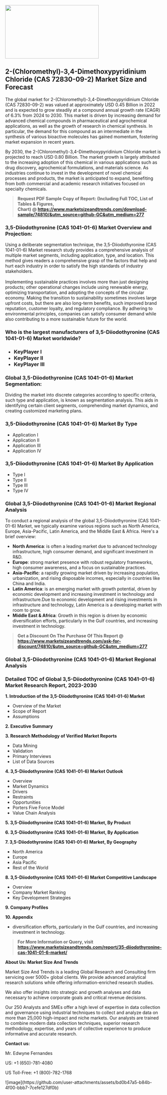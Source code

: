 <p><img class="alignnone size-medium wp-image-20088" src="https://ffe5etoiles.com/wp-content/uploads/2024/12/MST1-300x171.png" alt="" width="300" height="171" /></p><h2>2-(Chloromethyl)-3,4-Dimethoxypyridinium Chloride (CAS 72830-09-2) Market Size and Forecast</h2><p>The global market for 2-(Chloromethyl)-3,4-Dimethoxypyridinium Chloride (CAS 72830-09-2) was valued at approximately USD 0.45 Billion in 2022 and is expected to grow steadily at a compound annual growth rate (CAGR) of 6.3% from 2024 to 2030. This market is driven by increasing demand for advanced chemical compounds in pharmaceutical and agrochemical applications, as well as the growth of research in chemical synthesis. In particular, the demand for this compound as an intermediate in the synthesis of various bioactive molecules has gained momentum, fostering market expansion in recent years.</p><p>By 2030, the 2-(Chloromethyl)-3,4-Dimethoxypyridinium Chloride market is projected to reach USD 0.80 Billion. The market growth is largely attributed to the increasing adoption of this chemical in various applications such as drug discovery, agrochemical formulations, and materials science. As industries continue to invest in the development of novel chemical processes and products, the market is anticipated to expand, benefiting from both commercial and academic research initiatives focused on specialty chemicals.</p></p><blockquote id="" class=""><strong>Request PDF Sample Copy of Report: (Including Full TOC, List of Tables &amp; Figures, Chart)&nbsp;@&nbsp;<strong><a href="https://www.marketsizeandtrends.com/download-sample/74810/&utm_source=github-GC&utm_medium=277" target="_blank">https://www.marketsizeandtrends.com/download-sample/74810/&utm_source=github-GC&utm_medium=277</a></strong></strong></blockquote><h3 id="" class="">3,5-Diiodothyronine (CAS 1041-01-6) Market&nbsp;Overview and Projection:</h3><p id="" class="">Using a deliberate segmentation technique, the 3,5-Diiodothyronine (CAS 1041-01-6) Market research study provides a comprehensive analysis of multiple market segments, including application, type, and location. This method gives readers a comprehensive grasp of the factors that help and hurt each industry in order to satisfy the high standards of industry stakeholders. <br /> <br />Implementing sustainable practices involves more than just designing products; other operational changes include using renewable energy, optimizing transportation, and adopting the concepts of the circular economy. Making the transition to sustainability sometimes involves large upfront costs, but there are also long-term benefits, such improved brand reputation, customer loyalty, and regulatory compliance. By adhering to environmental principles, companies can satisfy consumer demand while also contributing to a more sustainable future for the world.</p><h3 id="" class="">Who is the largest manufacturers of&nbsp;3,5-Diiodothyronine (CAS 1041-01-6) Market worldwide?</h3><h3 class=""><p><ul><li>KeyPlayer I </li><li> KeyPlayer II </li><li> KeyPlayer III</li></ul></p></h3><h3 id="" class="">Global&nbsp;3,5-Diiodothyronine (CAS 1041-01-6) Market Segmentation:</h3><p id="" class="">Dividing the market into discrete categories according to specific criteria, such type and application, is known as segmentation analysis. This aids in identifying certain client segments, comprehending market dynamics, and creating customized marketing plans.</p><h3 id="" class="">3,5-Diiodothyronine (CAS 1041-01-6) Market&nbsp;By Type</h3><p><p><ul><li>Application I</li><li> Application II</li><li> Application III</li><li> Application IV</p></li></ul></p></p><h3 id="" class="">3,5-Diiodothyronine (CAS 1041-01-6) Market&nbsp;By Application</h3><p class=""><p><ul><li>Type I</li><li> Type II</li><li> Type III</li><li> Type IV</li></ul></p></p><h3 id="" class="">Global 3,5-Diiodothyronine (CAS 1041-01-6) Market Regional Analysis</h3><p id="" class="">To conduct a regional analysis of the global 3,5-Diiodothyronine (CAS 1041-01-6) Market, we typically examine various regions such as North America, Europe, Asia-Pacific, Latin America, and the Middle East &amp; Africa. Here's a brief overview:</p><ul><li><strong>North America</strong>: is often a leading market due to advanced technology infrastructure, high consumer demand, and significant investment in R&amp;D.</li><li><strong>Europe</strong>: strong market presence with robust regulatory frameworks, high consumer awareness, and a focus on sustainable practices.</li><li><strong>Asia-Pacific</strong>: a rapidly growing market driven by increasing population, urbanization, and rising disposable incomes, especially in countries like China and India.</li><li><strong>Latin America</strong>: is an emerging market with growth potential, driven by economic development and increasing investment in technology and infrastructure.Due to economic development and rising investments in infrastructure and technology, Latin America is a developing market with room to grow.</li><li><strong>Middle East &amp; Africa</strong>: Growth in this region is driven by economic diversification efforts, particularly in the Gulf countries, and increasing investment in technology.</li></ul><blockquote id="" class=""><strong>Get a Discount On The Purchase Of This Report @ <strong><a href="https://www.marketsizeandtrends.com/ask-for-discount/74810/&utm_source=github-GC&utm_medium=277" target="_blank">https://www.marketsizeandtrends.com/ask-for-discount/74810/&utm_source=github-GC&utm_medium=277</a></strong></strong></blockquote><h3 id="" class="">Global 3,5-Diiodothyronine (CAS 1041-01-6) Market Regional Analysis</h3><h3 id="" class="">Detailed TOC of Global 3,5-Diiodothyronine (CAS 1041-01-6) Market Research Report, 2023-2030</h3><p id="" class=""><strong>1. Introduction of the 3,5-Diiodothyronine (CAS 1041-01-6) Market</strong></p><ul><li>Overview of the Market</li><li>Scope of Report</li><li>Assumptions</li></ul><p id="" class=""><strong>2. Executive Summary</strong></p><p id="" class=""><strong>3. Research Methodology of Verified Market Reports</strong></p><ul><li>Data Mining</li><li>Validation</li><li>Primary Interviews</li><li>List of Data Sources</li></ul><p id="" class=""><strong>4. 3,5-Diiodothyronine (CAS 1041-01-6) Market Outlook</strong></p><ul><li>Overview</li><li>Market Dynamics</li><li>Drivers</li><li>Restraints</li><li>Opportunities</li><li>Porters Five Force Model</li><li>Value Chain Analysis</li></ul><p id="" class=""><strong>5. 3,5-Diiodothyronine (CAS 1041-01-6) Market, By Product</strong></p><p id="" class=""><strong>6. 3,5-Diiodothyronine (CAS 1041-01-6) Market, By Application</strong></p><p id="" class=""><strong>7. 3,5-Diiodothyronine (CAS 1041-01-6) Market, By Geography</strong></p><ul><li>North America</li><li>Europe</li><li>Asia Pacific</li><li>Rest of the World</li></ul><p id="" class=""><strong>8. 3,5-Diiodothyronine (CAS 1041-01-6) Market Competitive Landscape</strong></p><ul><li>Overview</li><li>Company Market Ranking</li><li>Key Development Strategies</li></ul><p id="" class=""><strong>9. Company Profiles</strong></p><p id="" class=""><strong>10. Appendix</strong></p><ul><li>diversification efforts, particularly in the Gulf countries, and increasing investment in technology.</li></ul><blockquote id="" class=""><strong>For More Information or Query, visit <strong><strong><a href="https://www.marketsizeandtrends.com/report/35-diiodothyronine-cas-1041-01-6-market/" target="_blank">https://www.marketsizeandtrends.com/report/35-diiodothyronine-cas-1041-01-6-market/</a></strong></strong></strong></blockquote><p id="" class=""><strong>About Us: Market Size And Trends</strong></p><p id="" class="">Market Size And Trends is a leading Global Research and Consulting firm servicing over 5000+ global clients. We provide advanced analytical research solutions while offering information-enriched research studies.</p><p id="" class="">We also offer insights into strategic and growth analyses and data necessary to achieve corporate goals and critical revenue decisions.</p><p id="" class="">Our 250 Analysts and SMEs offer a high level of expertise in data collection and governance using industrial techniques to collect and analyze data on more than 25,000 high-impact and niche markets. Our analysts are trained to combine modern data collection techniques, superior research methodology, expertise, and years of collective experience to produce informative and accurate research.</p><p id="" class=""><strong>Contact us:</strong></p><p id="" class="">Mr. Edwyne Fernandes</p><p id="" class="">US: +1 (650)-781-4080</p><p id="" class="">US Toll-Free: +1 (800)-782-1768</p>
![image](https://github.com/user-attachments/assets/bd0b47a5-b84b-4f00-bbb7-7cefe127df0b)

